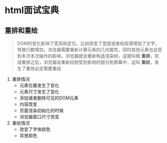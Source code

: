 # html面试宝典

## 重排和重绘

> DOM的变化影响了宽高和定位，比如改变了宽度或者给段落增加了文字，导致行数增加，浏览器需要重新计算元素的几何属性，同时其他元素也会受到本次本次操作的影响，浏览器就会重新构造渲染树，这就叫做 **重排**，完成重排之后，浏览器会重新绘制受到影响的部分到屏幕中，这叫 **重绘**，发生了重排必定需要重绘

1. 重排情况
    + 元素位置发生了变化
    + 元素尺寸发生了变化
    + 添加或者删除可见的DOM元素
    + 内容改变
    + 页面渲染初始化的时候
    + 浏览器窗口尺寸改变
2. 重绘情况
    + 改变了字体颜色
    + 背景颜色
